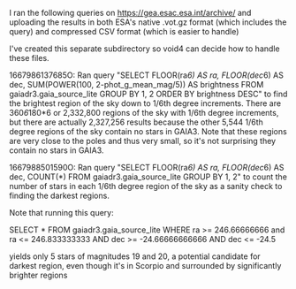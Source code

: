 I ran the following queries on https://gea.esac.esa.int/archive/ and uploading the results in both ESA's native .vot.gz format (which includes the query) and compressed CSV format (which is easier to handle)

I've created this separate subdirectory so void4 can decide how to handle these files.

1667986137685O: Ran query "SELECT FLOOR(ra*6) AS ra, FLOOR(dec*6) AS dec, SUM(POWER(100, 2-phot_g_mean_mag/5)) AS brightness FROM gaiadr3.gaia_source_lite GROUP BY 1, 2 ORDER BY brightness DESC" to find the brightest region of the sky down to 1/6th degree increments. There are 360*6*180*6 or 2,332,800 regions of the sky with 1/6th degree increments, but there are actually 2,327,256 results because the other 5,544 1/6th degree regions of the sky contain no stars in GAIA3. Note that these regions are very close to the poles and thus very small, so it's not surprising they contain no stars in GAIA3.

1667988501590O: Ran query "SELECT FLOOR(ra*6) AS ra, FLOOR(dec*6) AS dec, COUNT(*) FROM gaiadr3.gaia_source_lite GROUP BY 1, 2" to count the number of stars in each 1/6th degree region of the sky as a sanity check to finding the darkest regions.

Note that running this query:

SELECT * FROM gaiadr3.gaia_source_lite WHERE ra >= 246.66666666 and ra <= 246.833333333 AND dec >= -24.66666666666 AND dec <= -24.5

yields only 5 stars of magnitudes 19 and 20, a potential candidate for darkest region, even though it's in Scorpio and surrounded by significantly brighter regions
